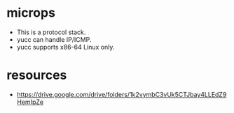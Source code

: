 # microps
* This is a protocol stack.
* yucc can handle IP/ICMP.
* yucc supports x86-64 Linux only.
# resources
* https://drive.google.com/drive/folders/1k2vymbC3vUk5CTJbay4LLEdZ9HemIpZe
